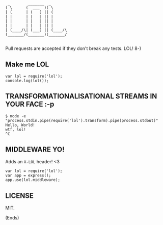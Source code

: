 ```
 _        _______  _       
( \      (  ___  )( \      
| (      | (   ) || (      
| |      | |   | || |      
| |      | |   | || |      
| |      | |   | || |      
| (____/\| (___) || (____/\
(_______/(_______)(_______/
                           
```

Pull requests are accepted if they don't break any tests. LOL! 8-)

## Make me LOL ##

```
var lol = require('lol');
console.log(lol());
```

## TRANSFORMATIONALISATIONAL STREAMS IN YOUR FACE :-p ##

```
$ node -e "process.stdin.pipe(require('lol').transform).pipe(process.stdout)"
Hello, World!
wtf, lol!
^C
```

## MIDDLEWARE YO! ##

Adds an ```X-LOL``` header! <3

```
var lol = require('lol');
var app = express();
app.use(lol.middleware);
```

## LICENSE ##

MIT.

(Ends)
